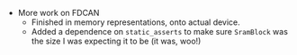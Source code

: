 - More work on FDCAN
  - Finished in memory representations, onto actual device.
  - Added a dependence on `static_asserts` to make sure `SramBlock` was the size I was expecting it
    to be (it was, woo!)
    